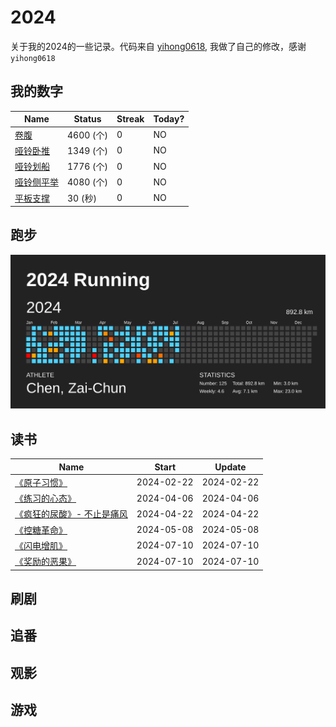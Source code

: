 # 2024
关于我的2024的一些记录。代码来自 [yihong0618](https://github.com/yihong0618/2021), 我做了自己的修改，感谢 `yihong0618`

## 我的数字

<!--START_SECTION:my_number-->
| Name | Status | Streak | Today? | 
 | ---- | ---- | ---- | ---- |
| [卷腹](https://github.com/chenzaichun/2024/issues/3) | 4600 (个) | 0 | NO |
| [哑铃卧推](https://github.com/chenzaichun/2024/issues/5) | 1349 (个) | 0 | NO |
| [哑铃划船](https://github.com/chenzaichun/2024/issues/15) | 1776 (个) | 0 | NO |
| [哑铃侧平举](https://github.com/chenzaichun/2024/issues/4) | 4080 (个) | 0 | NO |
| [平板支撑](https://github.com/chenzaichun/2024/issues/2) | 30 (秒) | 0 | NO |

<!--END_SECTION:my_number-->

## 跑步

![](https://raw.githubusercontent.com/chenzaichun/running_page/master/assets/github_2024.svg)


## 读书

<!--START_SECTION:my_read-->
| Name | Start | Update | 
 | ---- | ---- | ---- | 
| [《原子习惯》](https://github.com/chenzaichun/2024/issues/8#issuecomment-1958970060) | 2024-02-22 | 2024-02-22 | 
| [《练习的心态》](https://github.com/chenzaichun/2024/issues/8#issuecomment-2041009352) | 2024-04-06 | 2024-04-06 | 
| [《疯狂的尿酸》- 不止是痛风](https://github.com/chenzaichun/2024/issues/8#issuecomment-2069463391) | 2024-04-22 | 2024-04-22 | 
| [《控糖革命》](https://github.com/chenzaichun/2024/issues/8#issuecomment-2099531963) | 2024-05-08 | 2024-05-08 | 
| [《闪电增肌》](https://github.com/chenzaichun/2024/issues/8#issuecomment-2220429038) | 2024-07-10 | 2024-07-10 | 
| [《奖励的恶果》](https://github.com/chenzaichun/2024/issues/8#issuecomment-2220434127) | 2024-07-10 | 2024-07-10 | 

<!--END_SECTION:my_read-->

## 刷剧

<!--START_SECTION:my_drama-->
<!--END_SECTION:my_drama-->

## 追番

<!--START_SECTION:my_bangumi-->
<!--END_SECTION:my_bangumi-->

## 观影

<!--START_SECTION:my_movie-->
<!--END_SECTION:my_movie-->

## 游戏
<!--START_SECTION:my_game-->
<!--END_SECTION:my_game-->


